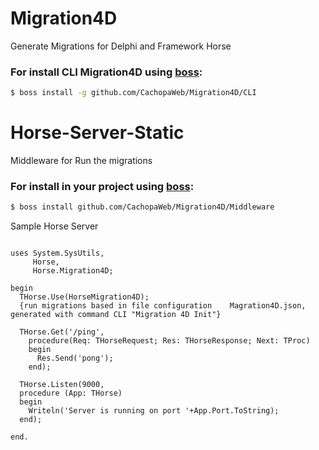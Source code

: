 # Migration4D
Generate Migrations for Delphi and Framework Horse

### For install CLI Migration4D using [boss](https://github.com/HashLoad/boss):
``` sh
$ boss install -g github.com/CachopaWeb/Migration4D/CLI
```

# Horse-Server-Static
Middleware for Run the migrations 

### For install in your project using [boss](https://github.com/HashLoad/boss):
``` sh
$ boss install github.com/CachopaWeb/Migration4D/Middleware
```

Sample Horse Server
```delphi

uses System.SysUtils,
     Horse,
     Horse.Migration4D;

begin
  THorse.Use(HorseMigration4D);
  {run migrations based in file configuration    Magration4D.json, generated with command CLI "Migration 4D Init"}

  THorse.Get('/ping',
    procedure(Req: THorseRequest; Res: THorseResponse; Next: TProc)
    begin
      Res.Send('pong');
    end);

  THorse.Listen(9000,
  procedure (App: THorse)
  begin
    Writeln('Server is running on port '+App.Port.ToString);
  end);

end.
```
